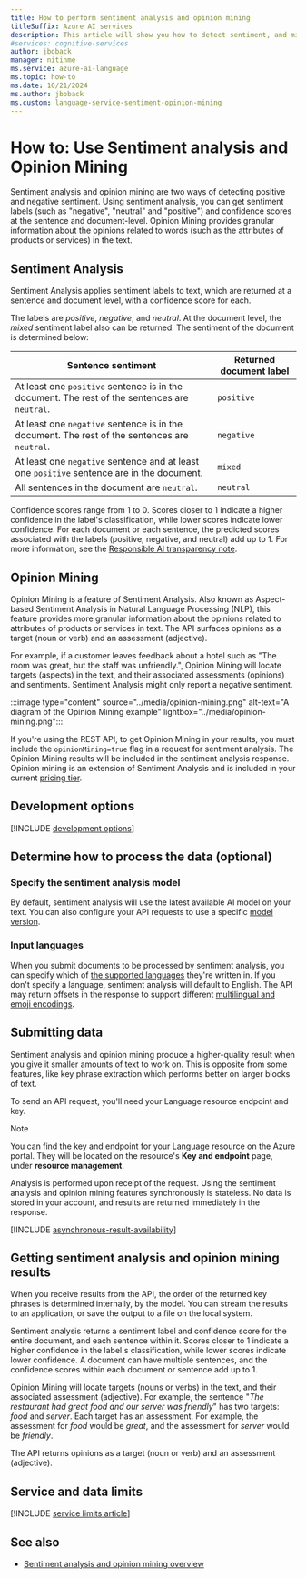 ```yaml
---
title: How to perform sentiment analysis and opinion mining
titleSuffix: Azure AI services
description: This article will show you how to detect sentiment, and mine for opinions in text.
#services: cognitive-services
author: jboback
manager: nitinme
ms.service: azure-ai-language
ms.topic: how-to
ms.date: 10/21/2024
ms.author: jboback
ms.custom: language-service-sentiment-opinion-mining
---
```


# How to: Use Sentiment analysis and Opinion Mining 

Sentiment analysis and opinion mining are two ways of detecting positive and negative sentiment. Using sentiment analysis, you can get sentiment labels (such as "negative", "neutral" and "positive") and confidence scores at the sentence and document-level. Opinion Mining provides granular information about the opinions related to words (such as the attributes of products or services) in the text.

## Sentiment Analysis

Sentiment Analysis applies sentiment labels to text, which are returned at a sentence and document level, with a confidence score for each. 

The labels are *positive*, *negative*, and *neutral*. At the document level, the *mixed* sentiment label also can be returned. The sentiment of the document is determined below:

| Sentence sentiment                                                                            | Returned document label |
|-----------------------------------------------------------------------------------------------|-------------------------|
| At least one `positive` sentence is in the document. The rest of the sentences are `neutral`. | `positive`              |
| At least one `negative` sentence is in the document. The rest of the sentences are `neutral`. | `negative`              |
| At least one `negative` sentence and at least one `positive` sentence are in the document.    | `mixed`                 |
| All sentences in the document are `neutral`.                                                  | `neutral`               |

Confidence scores range from 1 to 0. Scores closer to 1 indicate a higher confidence in the label's classification, while lower scores indicate lower confidence. For each document or each sentence, the predicted scores associated with the labels (positive, negative, and neutral) add up to 1. For more information, see the [Responsible AI transparency note](/legal/cognitive-services/text-analytics/transparency-note?context=/azure/ai-services/text-analytics/context/context). 

## Opinion Mining

Opinion Mining is a feature of Sentiment Analysis. Also known as Aspect-based Sentiment Analysis in Natural Language Processing (NLP), this feature provides more granular information about the opinions related to attributes of products or services in text. The API surfaces opinions as a target (noun or verb) and an assessment (adjective).

For example, if a customer leaves feedback about a hotel such as "The room was great, but the staff was unfriendly.", Opinion Mining will locate targets (aspects) in the text, and their associated assessments (opinions) and sentiments. Sentiment Analysis might only report a negative sentiment.

:::image type="content" source="../media/opinion-mining.png" alt-text="A diagram of the Opinion Mining example" lightbox="../media/opinion-mining.png":::

If you're using the REST API, to get Opinion Mining in your results, you must include the `opinionMining=true` flag in a request for sentiment analysis. The Opinion Mining results will be included in the sentiment analysis response. Opinion mining is an extension of Sentiment Analysis and is included in your current [pricing tier](https://azure.microsoft.com/pricing/details/cognitive-services/text-analytics/).

## Development options

[!INCLUDE [development options](../includes/development-options.md)]

## Determine how to process the data (optional)

### Specify the sentiment analysis model

By default, sentiment analysis will use the latest available AI model on your text. You can also configure your API requests to use a specific [model version](../../concepts/model-lifecycle.md).

<!--### Using a preview model version

To use the a preview model version in your API calls, you must specify the model version using the model version parameter. For example, if you were sending a request using Python:

```python
result = text_analytics_client.analyze_sentiment(documents, show_opinion_mining=True, model_version="2021-10-01-preview")
```

or if you were using the REST API:

```rest
https://your-resource-name.cognitiveservices.azure.com/text/analytics/v3.1/sentiment?opinionMining=true&model-version=2021-10-01-preview
```

See the reference documentation for more information.
* [REST API](https://westus2.dev.cognitive.microsoft.com/docs/services/TextAnalytics-v3-1/operations/Sentiment)

* [.NET](/dotnet/api/azure.ai.textanalytics.analyzesentimentaction#properties)
* [Python](/python/api/azure-ai-textanalytics/azure.ai.textanalytics.textanalyticsclient#analyze-sentiment-documents----kwargs-)
* [Java](/java/api/com.azure.ai.textanalytics.models.analyzesentimentoptions.setmodelversion#com_azure_ai_textanalytics_models_AnalyzeSentimentOptions_setModelVersion_java_lang_String_)
* [JavaScript](/javascript/api/@azure/ai-text-analytics/analyzesentimentoptions)
-->

### Input languages

When you submit documents to be processed by sentiment analysis, you can specify which of [the supported languages](../language-support.md) they're written in. If you don't specify a language, sentiment analysis will default to English. The API may return offsets in the response to support different [multilingual and emoji encodings](../../concepts/multilingual-emoji-support.md). 

## Submitting data

Sentiment analysis and opinion mining produce a higher-quality result when you give it smaller amounts of text to work on. This is opposite from some features, like key phrase extraction which performs better on larger blocks of text. 

To send an API request, you'll need your Language resource endpoint and key.

> [!NOTE]
> You can find the key and endpoint for your Language resource on the Azure portal. They will be located on the resource's **Key and endpoint** page, under **resource management**. 

Analysis is performed upon receipt of the request. Using the sentiment analysis and opinion mining features synchronously is stateless. No data is stored in your account, and results are returned immediately in the response.

[!INCLUDE [asynchronous-result-availability](../../includes/async-result-availability.md)]

## Getting sentiment analysis and opinion mining results

When you receive results from the API, the order of the returned key phrases is determined internally, by the model. You can stream the results to an application, or save the output to a file on the local system.

Sentiment analysis returns a sentiment label and confidence score for the entire document, and each sentence within it. Scores closer to 1 indicate a higher confidence in the label's classification, while lower scores indicate lower confidence. A document can have multiple sentences, and the confidence scores within each document or sentence add up to 1.

Opinion Mining will locate targets (nouns or verbs) in the text, and their associated assessment (adjective). For example, the sentence "*The restaurant had great food and our server was friendly*" has two targets: *food* and *server*. Each target has an assessment. For example, the assessment for *food* would be *great*, and the assessment for *server* would be *friendly*.

The API returns opinions as a target (noun or verb) and an assessment (adjective).

## Service and data limits

[!INCLUDE [service limits article](../../includes/service-limits-link.md)]

## See also

* [Sentiment analysis and opinion mining overview](../overview.md)
